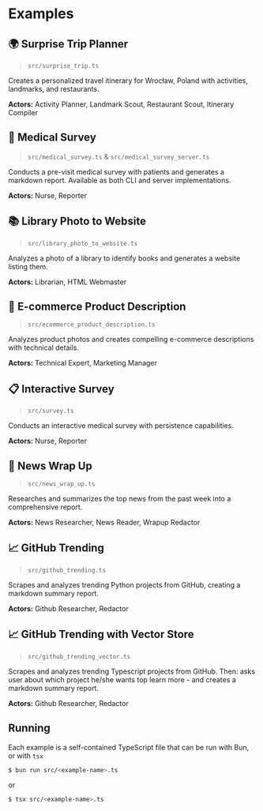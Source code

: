# Examples

## 🌍 Surprise Trip Planner

> `src/surprise_trip.ts`

Creates a personalized travel itinerary for Wrocław, Poland with activities, landmarks, and restaurants. 

**Actors:** Activity Planner, Landmark Scout, Restaurant Scout, Itinerary Compiler

## 🏥 Medical Survey

> `src/medical_survey.ts` & `src/medical_survey_server.ts`

Conducts a pre-visit medical survey with patients and generates a markdown report. Available as both CLI and server implementations.

**Actors:** Nurse, Reporter

## 📚 Library Photo to Website

> `src/library_photo_to_website.ts`

Analyzes a photo of a library to identify books and generates a website listing them.

**Actors:** Librarian, HTML Webmaster

## 👟 E-commerce Product Description

> `src/ecommerce_product_description.ts`

Analyzes product photos and creates compelling e-commerce descriptions with technical details.

**Actors:** Technical Expert, Marketing Manager

## 📋 Interactive Survey

> `src/survey.ts`

Conducts an interactive medical survey with persistence capabilities.

**Actors:** Nurse, Reporter

## 📰 News Wrap Up

> `src/news_wrap_up.ts`

Researches and summarizes the top news from the past week into a comprehensive report.

**Actors:** News Researcher, News Reader, Wrapup Redactor

## 📈 GitHub Trending

> `src/github_trending.ts`

Scrapes and analyzes trending Python projects from GitHub, creating a markdown summary report.

**Actors:** Github Researcher, Redactor

## 📈 GitHub Trending with Vector Store

> `src/github_trending_vector.ts`

Scrapes and analyzes trending Typescript projects from GitHub. Then: asks user about which project he/she wants top learn more - and creates a markdown summary report.

**Actors:** Github Researcher, Redactor


## Running

Each example is a self-contained TypeScript file that can be run with Bun, or with `tsx`

```bash
$ bun run src/<example-name>.ts
```

or

```bash
$ tsx src/<example-name>.ts
```
